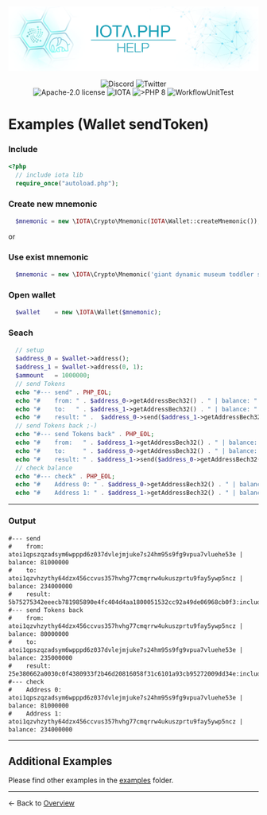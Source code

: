 ![IOTA.php](./images/IOTA_PHP_Banner_Interact_Help.png)

<p style="text-align:center;">
  <a href="https://discord.iota.org/" style="text-decoration:none;"><img src="https://img.shields.io/badge/Discord-9cf.svg?style=social&logo=discord" alt="Discord"></a>
  <a href="https://twitter.com/IOTAphp/" style="text-decoration:none;"><img src="https://img.shields.io/badge/Twitter-9cf.svg?style=social&logo=twitter" alt="Twitter"></a>
  <br>
  <a href="https://github.com/iota-community/iota.php/LICENSE" style="text-decoration:none;"><img src="https://img.shields.io/badge/license-Apache--2.0-green?style=flat-square" alt="Apache-2.0 license"></a>
  <a href="https://www.iota.org/" style="text-decoration:none;"><img src="https://img.shields.io/badge/IOTA-lightgrey?style=flat&logo=iota" alt="IOTA"></a>
  <a href="https://www.php.net/" style="text-decoration:none;"><img src="https://img.shields.io/badge/PHP->= 8.x-blue?style=flat-square&logo=php" alt=">PHP 8"></a>
  <img src="https://github.com/iota-community/iota.php/actions/workflows/phpunit.yml/badge.svg" alt="WorkflowUnitTest">
</p>

# Examples (Wallet sendToken)

### Include

```php
<?php
  // include iota lib
  require_once("autoload.php");
```

### Create new mnemonic

```php
  $mnemonic = new \IOTA\Crypto\Mnemonic(IOTA\Wallet::createMnemonic());
```

or

### Use exist mnemonic

```php
  $mnemonic = new \IOTA\Crypto\Mnemonic('giant dynamic museum toddler six deny defense ostrich bomb access mercy blood explain muscle shoot shallow glad autumn author calm heavy hawk abuse rally');
```

### Open wallet

```php
  $wallet    = new \IOTA\Wallet($mnemonic);
```

### Seach

```php
  // setup
  $address_0 = $wallet->address();
  $address_1 = $wallet->address(0, 1);
  $ammount   = 1000000;
  // send Tokens
  echo "#--- send" . PHP_EOL;
  echo "#    from: " . $address_0->getAddressBech32() . " | balance: " . $address_0->getBalance() . PHP_EOL;
  echo "#    to:   " . $address_1->getAddressBech32() . " | balance: " . $address_1->getBalance() . PHP_EOL;
  echo "#    result: " .  $address_0->send($address_1->getAddressBech32(), $ammount) . PHP_EOL;
  // send Tokens back ;-)
  echo "#--- send Tokens back" . PHP_EOL;
  echo "#    from:   " . $address_1->getAddressBech32() . " | balance: " . $address_1->getBalance() . PHP_EOL;
  echo "#    to:     " . $address_0->getAddressBech32() . " | balance: " . $address_0->getBalance() . PHP_EOL;
  echo "#    result: " . $address_1->send($address_0->getAddressBech32(), $ammount) . PHP_EOL;
  // check balance
  echo "#--- check" . PHP_EOL;
  echo "#    Address 0: " . $address_0->getAddressBech32() . " | balance: " . $address_0->getBalance() . PHP_EOL;
  echo "#    Address 1: " . $address_1->getAddressBech32() . " | balance: " . $address_1->getBalance() . PHP_EOL;

```
---
### Output

```
#--- send
#    from: atoi1qpszqzadsym6wpppd6z037dvlejmjuke7s24hm95s9fg9vpua7vluehe53e | balance: 81000000
#    to:   atoi1qzvhzythy64dzx456ccvus357hvhg77cmqrrw4ukuszprtu9fay5ywp5ncz | balance: 234000000
#    result: 5b75275342eeecb781985890e4fc404d4aa1800051532cc92a49de06968cb0f3:included
#--- send Tokens back
#    from:   atoi1qzvhzythy64dzx456ccvus357hvhg77cmqrrw4ukuszprtu9fay5ywp5ncz | balance: 80000000
#    to:     atoi1qpszqzadsym6wpppd6z037dvlejmjuke7s24hm95s9fg9vpua7vluehe53e | balance: 235000000
#    result: 25e380662a0030c0f4380933f2b46d20816058f31c6101a93cb95272009dd34e:included
#--- check
#    Address 0: atoi1qpszqzadsym6wpppd6z037dvlejmjuke7s24hm95s9fg9vpua7vluehe53e | balance: 81000000
#    Address 1: atoi1qzvhzythy64dzx456ccvus357hvhg77cmqrrw4ukuszprtu9fay5ywp5ncz | balance: 234000000
```

---

## Additional Examples

Please find other examples in the [examples](../examples) folder.


___

<- Back to [Overview](000_index.md)